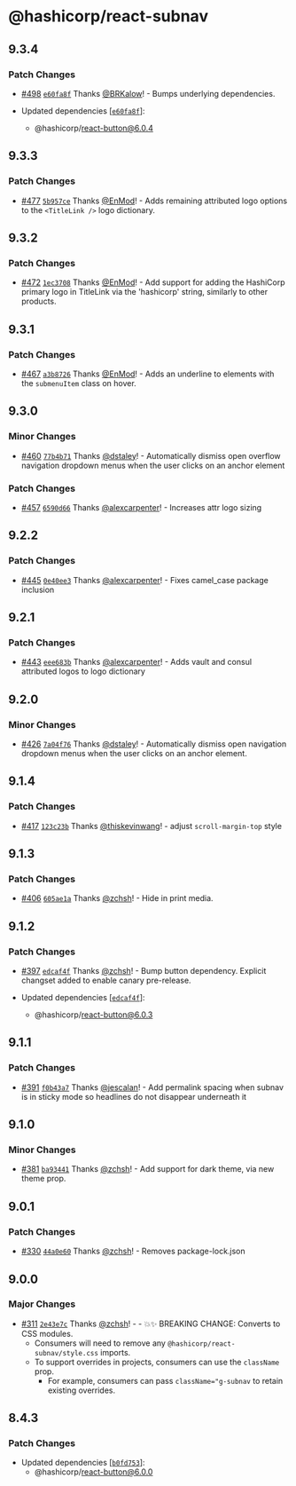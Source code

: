 # @hashicorp/react-subnav

## 9.3.4

### Patch Changes

- [#498](https://github.com/hashicorp/react-components/pull/498) [`e60fa8f`](https://github.com/hashicorp/react-components/commit/e60fa8f437a98f97f6c0ed396f194192cf5e376e) Thanks [@BRKalow](https://github.com/BRKalow)! - Bumps underlying dependencies.

- Updated dependencies [[`e60fa8f`](https://github.com/hashicorp/react-components/commit/e60fa8f437a98f97f6c0ed396f194192cf5e376e)]:
  - @hashicorp/react-button@6.0.4

## 9.3.3

### Patch Changes

- [#477](https://github.com/hashicorp/react-components/pull/477) [`5b957ce`](https://github.com/hashicorp/react-components/commit/5b957ce637f92958804311f1295aaa181558568b) Thanks [@EnMod](https://github.com/EnMod)! - Adds remaining attributed logo options to the `<TitleLink />` logo dictionary.

## 9.3.2

### Patch Changes

- [#472](https://github.com/hashicorp/react-components/pull/472) [`1ec3708`](https://github.com/hashicorp/react-components/commit/1ec3708858aac94f3083d1d00663de7e7de27541) Thanks [@EnMod](https://github.com/EnMod)! - Add support for adding the HashiCorp primary logo in TitleLink via the 'hashicorp' string, similarly to other products.

## 9.3.1

### Patch Changes

- [#467](https://github.com/hashicorp/react-components/pull/467) [`a3b8726`](https://github.com/hashicorp/react-components/commit/a3b87263b36b1887b0c915354b973ae1a52a0ac9) Thanks [@EnMod](https://github.com/EnMod)! - Adds an underline to elements with the `submenuItem` class on hover.

## 9.3.0

### Minor Changes

- [#460](https://github.com/hashicorp/react-components/pull/460) [`77b4b71`](https://github.com/hashicorp/react-components/commit/77b4b71c54ae54c621f3bc7e41e5ad580509670f) Thanks [@dstaley](https://github.com/dstaley)! - Automatically dismiss open overflow navigation dropdown menus when the user clicks on an anchor element

### Patch Changes

- [#457](https://github.com/hashicorp/react-components/pull/457) [`6590d66`](https://github.com/hashicorp/react-components/commit/6590d6617c0ffc695c3e3a10be6257c0a6b0a38a) Thanks [@alexcarpenter](https://github.com/alexcarpenter)! - Increases attr logo sizing

## 9.2.2

### Patch Changes

- [#445](https://github.com/hashicorp/react-components/pull/445) [`0e40ee3`](https://github.com/hashicorp/react-components/commit/0e40ee35397663da70d73e9fd4414b5576e7b557) Thanks [@alexcarpenter](https://github.com/alexcarpenter)! - Fixes camel_case package inclusion

## 9.2.1

### Patch Changes

- [#443](https://github.com/hashicorp/react-components/pull/443) [`eee683b`](https://github.com/hashicorp/react-components/commit/eee683bb09f866befb16ab8af66178d355181398) Thanks [@alexcarpenter](https://github.com/alexcarpenter)! - Adds vault and consul attributed logos to logo dictionary

## 9.2.0

### Minor Changes

- [#426](https://github.com/hashicorp/react-components/pull/426) [`7a04f76`](https://github.com/hashicorp/react-components/commit/7a04f76a3ac20bc65ead0f8e4915d0ad18dfc94b) Thanks [@dstaley](https://github.com/dstaley)! - Automatically dismiss open navigation dropdown menus when the user clicks on an anchor element.

## 9.1.4

### Patch Changes

- [#417](https://github.com/hashicorp/react-components/pull/417) [`123c23b`](https://github.com/hashicorp/react-components/commit/123c23b46757c0b2fb0de8bf0d022081ed346ccf) Thanks [@thiskevinwang](https://github.com/thiskevinwang)! - adjust `scroll-margin-top` style

## 9.1.3

### Patch Changes

- [#406](https://github.com/hashicorp/react-components/pull/406) [`605ae1a`](https://github.com/hashicorp/react-components/commit/605ae1a3179855cf861b1bd86c7b7c9414761d3f) Thanks [@zchsh](https://github.com/zchsh)! - Hide in print media.

## 9.1.2

### Patch Changes

- [#397](https://github.com/hashicorp/react-components/pull/397) [`edcaf4f`](https://github.com/hashicorp/react-components/commit/edcaf4f3bf7df33932efae3b7885c908a541ce1a) Thanks [@zchsh](https://github.com/zchsh)! - Bump button dependency. Explicit changset added to enable canary pre-release.

- Updated dependencies [[`edcaf4f`](https://github.com/hashicorp/react-components/commit/edcaf4f3bf7df33932efae3b7885c908a541ce1a)]:
  - @hashicorp/react-button@6.0.3

## 9.1.1

### Patch Changes

- [#391](https://github.com/hashicorp/react-components/pull/391) [`f0b43a7`](https://github.com/hashicorp/react-components/commit/f0b43a7910f8a76e102afb18b38e22b19348d2cb) Thanks [@jescalan](https://github.com/jescalan)! - Add permalink spacing when subnav is in sticky mode so headlines do not disappear underneath it

## 9.1.0

### Minor Changes

- [#381](https://github.com/hashicorp/react-components/pull/381) [`ba93441`](https://github.com/hashicorp/react-components/commit/ba934415dd7d2ad56360c769f609c5ab9057ddd1) Thanks [@zchsh](https://github.com/zchsh)! - Add support for dark theme, via new theme prop.

## 9.0.1

### Patch Changes

- [#330](https://github.com/hashicorp/react-components/pull/330) [`44a0e60`](https://github.com/hashicorp/react-components/commit/44a0e60b577a36978275ef1b0efa0e351a9802c6) Thanks [@zchsh](https://github.com/zchsh)! - Removes package-lock.json

## 9.0.0

### Major Changes

- [#311](https://github.com/hashicorp/react-components/pull/311) [`2e43e7c`](https://github.com/hashicorp/react-components/commit/2e43e7c716b8889f942e8dfcd1b2e553a72d0fa6) Thanks [@zchsh](https://github.com/zchsh)! - - 💥✨ BREAKING CHANGE: Converts to CSS modules.
  - Consumers will need to remove any `@hashicorp/react-subnav/style.css` imports.
  - To support overrides in projects, consumers can use the `className` prop.
    - For example, consumers can pass `className="g-subnav` to retain existing overrides.

## 8.4.3

### Patch Changes

- Updated dependencies [[`b0fd753`](https://github.com/hashicorp/react-components/commit/b0fd753d7f9e5c4649424139712d4d2c5ec5ffd9)]:
  - @hashicorp/react-button@6.0.0
